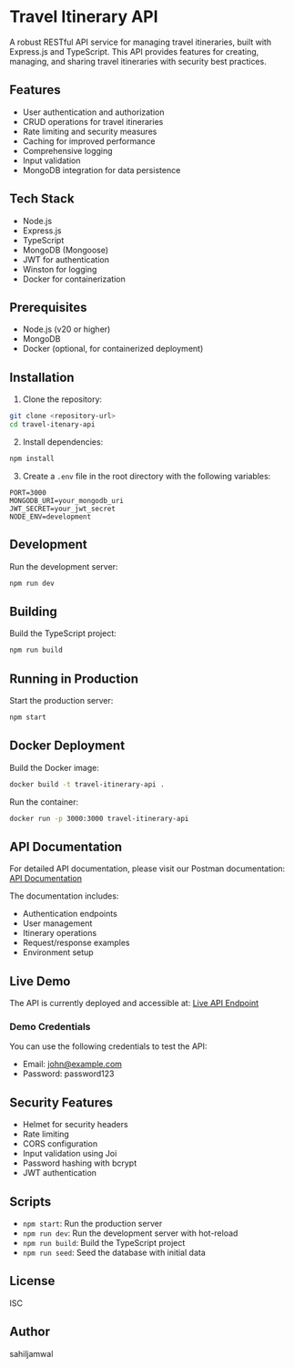 # Travel Itinerary API

A robust RESTful API service for managing travel itineraries, built with Express.js and TypeScript. This API provides features for creating, managing, and sharing travel itineraries with security best practices.

## Features

- User authentication and authorization
- CRUD operations for travel itineraries
- Rate limiting and security measures
- Caching for improved performance
- Comprehensive logging
- Input validation
- MongoDB integration for data persistence

## Tech Stack

- Node.js
- Express.js
- TypeScript
- MongoDB (Mongoose)
- JWT for authentication
- Winston for logging
- Docker for containerization

## Prerequisites

- Node.js (v20 or higher)
- MongoDB
- Docker (optional, for containerized deployment)

## Installation

1. Clone the repository:

```bash
git clone <repository-url>
cd travel-itenary-api
```

2. Install dependencies:

```bash
npm install
```

3. Create a `.env` file in the root directory with the following variables:

```env
PORT=3000
MONGODB_URI=your_mongodb_uri
JWT_SECRET=your_jwt_secret
NODE_ENV=development
```

## Development

Run the development server:

```bash
npm run dev
```

## Building

Build the TypeScript project:

```bash
npm run build
```

## Running in Production

Start the production server:

```bash
npm start
```

## Docker Deployment

Build the Docker image:

```bash
docker build -t travel-itinerary-api .
```

Run the container:

```bash
docker run -p 3000:3000 travel-itinerary-api
```

## API Documentation

For detailed API documentation, please visit our Postman documentation:
[API Documentation](https://documenter.getpostman.com/view/15392140/2sB2j96U8C)

The documentation includes:

- Authentication endpoints
- User management
- Itinerary operations
- Request/response examples
- Environment setup

## Live Demo

The API is currently deployed and accessible at:
[Live API Endpoint](https://itineary-api-141134708680.asia-south1.run.app)

### Demo Credentials

You can use the following credentials to test the API:

- Email: john@example.com
- Password: password123

## Security Features

- Helmet for security headers
- Rate limiting
- CORS configuration
- Input validation using Joi
- Password hashing with bcrypt
- JWT authentication

## Scripts

- `npm start`: Run the production server
- `npm run dev`: Run the development server with hot-reload
- `npm run build`: Build the TypeScript project
- `npm run seed`: Seed the database with initial data

## License

ISC

## Author

sahiljamwal

